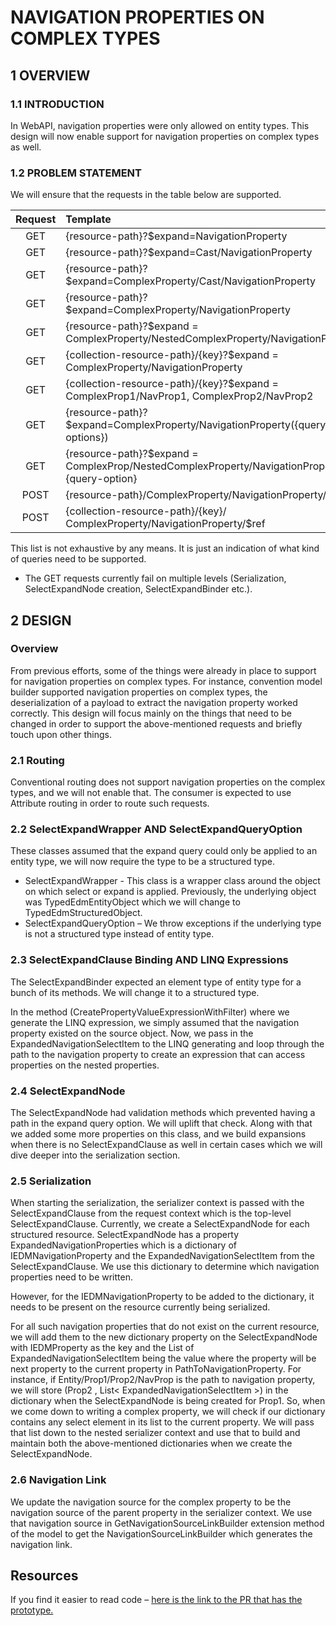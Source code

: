 # NAVIGATION PROPERTIES ON COMPLEX TYPES

## 1	OVERVIEW
### 1.1	INTRODUCTION
In WebAPI, navigation properties were only allowed on entity types. This design will now enable support for navigation properties on complex types as well. 
### 1.2	PROBLEM STATEMENT
We will ensure that the requests in the table below are supported.   

|Request	| Template |
|:-------:|:---------|
|GET |	{resource-path}?$expand=NavigationProperty |
|GET |	{resource-path}?$expand=Cast/NavigationProperty |
|GET |	{resource-path}?$expand=ComplexProperty/Cast/NavigationProperty |
|GET |	{resource-path}?$expand=ComplexProperty/NavigationProperty |
|GET | {resource-path}?$expand = ComplexProperty/NestedComplexProperty/NavigationProperty |
|GET |	{collection-resource-path}/{key}?$expand = ComplexProperty/NavigationProperty |
|GET | {collection-resource-path}/{key}?$expand = ComplexProp1/NavProp1, ComplexProp2/NavProp2 |
|GET| {resource-path}?$expand=ComplexProperty/NavigationProperty({query-options}) |
|GET| {resource-path}?$expand = ComplexProp/NestedComplexProperty/NavigationProperty {query-option} |
|POST|	{resource-path}/ComplexProperty/NavigationProperty/$ref|
|POST|	{collection-resource-path}/{key}/ ComplexProperty/NavigationProperty/$ref|

This list is not exhaustive by any means. It is just an indication of what kind of queries need to be supported. 
*	The GET requests currently fail on multiple levels (Serialization, SelectExpandNode creation, SelectExpandBinder etc.).
## 2	DESIGN
### Overview
From previous efforts, some of the things were already in place to support for navigation properties on complex types. For instance, convention model builder supported navigation properties on complex types, the deserialization of a payload to extract the navigation property worked correctly. 
This design will focus mainly on the things that need to be changed in order to support the above-mentioned requests and briefly touch upon other things.
### 2.1	Routing
Conventional routing does not support navigation properties on the complex types, and we will not enable that. The consumer is expected to use Attribute routing in order to route such requests. 
### 2.2	SelectExpandWrapper AND SelectExpandQueryOption
These classes assumed that the expand query could only be applied to an entity type, we will now require the type to be a structured type.
+	SelectExpandWrapper - This class is a wrapper class around the object on which select or expand is applied. Previously, the underlying object was TypedEdmEntityObject which we will change to TypedEdmStructuredObject.
+	SelectExpandQueryOption – We throw exceptions if the underlying type is not a structured type instead of entity type.  
### 2.3	SelectExpandClause Binding AND LINQ Expressions
The SelectExpandBinder expected an element type of entity type for a bunch of its methods. We will change it to a structured type.

In the method (CreatePropertyValueExpressionWithFilter) where we generate the LINQ expression, we simply assumed that the navigation property existed on the source object. Now, we pass in the ExpandedNavigationSelectItem to the LINQ generating and loop through the path to the navigation property to create an expression that can access properties on the nested properties.
### 2.4	SelectExpandNode
The SelectExpandNode had validation methods which prevented having a path in the expand query option. We will uplift that check. Along with that we added some more properties on this class, and we build expansions when there is no SelectExpandClause as well in certain cases which we will dive deeper into the serialization section.  
### 2.5	Serialization
When starting the serialization, the serializer context is passed with the SelectExpandClause from the request context which is the top-level SelectExpandClause.
Currently, we create a SelectExpandNode for each structured resource. SelectExpandNode has a property ExpandedNavigationProperties which is a dictionary of IEDMNavigationProperty and the ExpandedNavigationSelectItem from the SelectExpandClause. We use this dictionary to determine which navigation properties need to be written. 

However, for the IEDMNavigationProperty to be added to the dictionary, it needs to be present on the resource currently being serialized. 

For all such navigation properties that do not exist on the current resource, we will add them to the new dictionary property on the SelectExpandNode with IEDMProperty as the key and the List of ExpandedNavigationSelectItem being the value where the property will be next property to the current property in PathToNavigationProperty. For instance, if Entity/Prop1/Prop2/NavProp is the path to navigation property, we will store (Prop2 , List< ExpandedNavigationSelectItem >) in the dictionary when the SelectExpandNode is being created for Prop1.
So, when we come down to writing a complex property, we will check if our dictionary contains any select element in its list to the current property. We will pass that list down to the nested serializer context and use that to build and maintain both the above-mentioned dictionaries when we create the SelectExpandNode. 
### 2.6 Navigation Link
We update the navigation source for the complex property to be the navigation source of the parent property in the serializer context. We use that navigation source in GetNavigationSourceLinkBuilder extension method of the model to get the NavigationSourceLinkBuilder which generates the navigation link.


## Resources
If you find it easier to read code – [here is the link to the PR that has the prototype.](https://github.com/OData/WebApi/pull/1738) 
